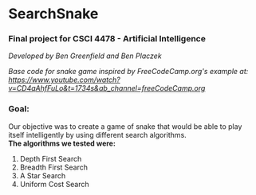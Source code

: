 # SearchSnake

### Final project for CSCI 4478 - Artificial Intelligence

*Developed by Ben Greenfield and Ben Placzek*

*Base code for snake game inspired by FreeCodeCamp.org's example at:<br>
 https://www.youtube.com/watch?v=CD4qAhfFuLo&t=1734s&ab_channel=freeCodeCamp.org*
 
 ### Goal:
 Our objective was to create a game of snake that would be able to play itself intelligently by using
 different search algorithms.<br>
 **The algorithms we tested were:**
 1. Depth First Search
 2. Breadth First Search
 3. A Star Search
 4. Uniform Cost Search 